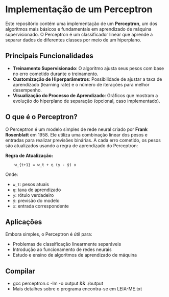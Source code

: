 # Implementação de um Perceptron

Este repositório contém uma implementação de um **Perceptron**, um dos algoritmos mais básicos e fundamentais em aprendizado de máquina supervisionado. O Perceptron é um classificador linear que aprende a separar dados de diferentes classes por meio de um hiperplano.

## Principais Funcionalidades
- **Treinamento Supervisionado**: O algoritmo ajusta seus pesos com base no erro cometido durante o treinamento.
- **Customização de Hiperparâmetros**: Possibilidade de ajustar a taxa de aprendizado (learning rate) e o número de iterações para melhor desempenho.
- **Visualização do Processo de Aprendizado**: Gráficos que mostram a evolução do hiperplano de separação (opcional, caso implementado).

## O que é o Perceptron?
O Perceptron é um modelo simples de rede neural criado por **Frank Rosenblatt** em 1958. Ele utiliza uma combinação linear dos pesos e entradas para realizar previsões binárias. A cada erro cometido, os pesos são atualizados usando a regra de aprendizado do Perceptron:

**Regra de Atualização:**
```
    w_{t+1} = w_t + η (y - ŷ) x
```

Onde:
- `w_t`: pesos atuais
- `η`: taxa de aprendizado
- `y`: rótulo verdadeiro
- `ŷ`: previsão do modelo
- `x`: entrada correspondente

## Aplicações
Embora simples, o Perceptron é útil para:
- Problemas de classificação linearmente separáveis
- Introdução ao funcionamento de redes neurais
- Estudo e ensino de algoritmos de aprendizado de máquina

## Compilar
- gcc perceptron.c -lm -o output && ./output
- Mais detalhes sobre o programa encontra-se em LEIA-ME.txt

